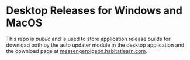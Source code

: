 # Desktop Releases for Windows and MacOS

This repo is _public_ and is used to store application release builds for download both by the auto updater module in the desktop application and the download page at [messengerpigeon.habitatlearn.com](https://messengerpigeon.habitatlearn.com).
